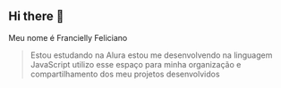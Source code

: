 ## Hi there 👋
Meu nome é Francielly Feliciano

>Estou estudando na Alura
>estou me desenvolvendo na linguagem JavaScript
>utilizo esse espaço para minha organização e compartilhamento dos meu projetos desenvolvidos
